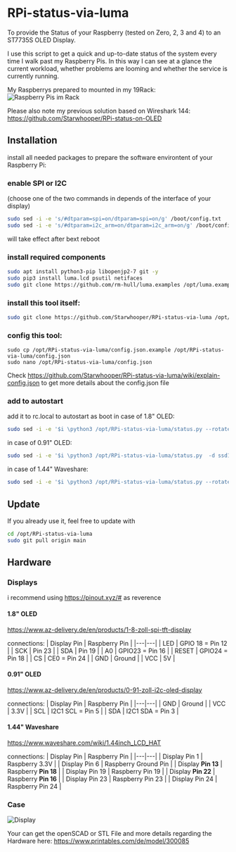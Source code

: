 # RPi-status-via-luma #

To provide the Status of your Raspberry (tested on Zero, 2, 3 and 4) to an ST7735S OLED Display.

I use this script to get a quick and up-to-date status of the system every time I walk past my Raspberry Pis.
In this way I can see at a glance the current workload, whether problems are looming and whether the service is currently running.

My Raspberrys prepared to mounted in my 19Rack:
![Raspberry Pis im Rack](https://media.printables.com/media/prints/300085/images/2715870_a53f284c-180c-4feb-9401-bd60474f65ca/thumbs/inside/1920x1440/jpg/img20221108094538.webp)

Please also note my previous solution based on Wireshark 144: https://github.com/Starwhooper/RPi-status-on-OLED

## Installation
install all needed packages to prepare the software environtent of your Raspberry Pi:

### enable SPI or I2C
(choose one of the two commands in depends of the interface of your display)
```bash
sudo sed -i -e 's/#dtparam=spi=on/dtparam=spi=on/g' /boot/config.txt
sudo sed -i -e 's/#dtparam=i2c_arm=on/dtparam=i2c_arm=on/g' /boot/config.txt
```
will take effect after bext reboot

### install required components
```bash
sudo apt install python3-pip libopenjp2-7 git -y
sudo pip3 install luma.lcd psutil netifaces
sudo git clone https://github.com/rm-hull/luma.examples /opt/luma.examples
```

### install this tool itself:
```bash
sudo git clone https://github.com/Starwhooper/RPi-status-via-luma /opt/RPi-status-via-luma
```

### config this tool:
```
sudo cp /opt/RPi-status-via-luma/config.json.example /opt/RPi-status-via-luma/config.json
sudo nano /opt/RPi-status-via-luma/config.json
```
Check https://github.com/Starwhooper/RPi-status-via-luma/wiki/explain-config.json to get more details about the config.json file

### add to autostart ###
add it to rc.local to autostart as boot
in case of 1.8" OLED:
```bash
sudo sed -i -e '$i \python3 /opt/RPi-status-via-luma/status.py --rotate 3 --config /opt/luma.examples/conf/st7735.conf &\n' /etc/rc.local
```
in case of 0.91" OLED:
```bash
sudo sed -i -e '$i \python3 /opt/RPi-status-via-luma/status.py  -d ssd1306 --height 32 &\n' /etc/rc.local
```

in case of 1.44" Waveshare:
```bash
sudo sed -i -e '$i \python3 /opt/RPi-status-via-luma/status.py --rotate 3 --config /opt/luma.examples/conf/st7735_128x128.conf &\n' /etc/rc.local
```

## Update
If you already use it, feel free to update with
```bash
cd /opt/RPi-status-via-luma
sudo git pull origin main
```

## Hardware
### Displays
i recommend using https://pinout.xyz/# as reverence

#### 1.8" OLED
https://www.az-delivery.de/en/products/1-8-zoll-spi-tft-display

connections:
| Display Pin | Raspberry Pin |
|---|---|
| LED | GPIO 18 = Pin 12 |
| SCK | Pin 23 |
| SDA | Pin 19 |
| A0 | GPIO23 = Pin 16 |
| RESET | GPIO24 = Pin 18 |
| CS | CE0 = Pin 24 |
| GND | Ground |
| VCC | 5V |


#### 0.91" OLED
https://www.az-delivery.de/en/products/0-91-zoll-i2c-oled-display

connections:
| Display Pin | Raspberry Pin |
|---|---|
| GND | Ground |
| VCC | 3.3V |
| SCL | I2C1 SCL = Pin 5 |
| SDA | I2C1 SDA = Pin 3 |


#### 1.44" Waveshare
https://www.waveshare.com/wiki/1.44inch_LCD_HAT

connections:
| Display Pin | Raspberry Pin |
|---|---|
| Display Pin 1 | Raspberry 3.3V |
| Display Pin 6 | Raspberry Ground Pin |
| Display **Pin 13** | Raspberry **Pin 18** |
| Display Pin 19 | Raspberry Pin 19 |
| Display **Pin 22** | Raspberry **Pin 16** |
| Display Pin 23 | Raspberry Pin 23 |
| Display Pin 24 | Raspberry Pin 24 |


### Case ###
![Display](https://cdn.thingiverse.com/assets/b8/cf/98/25/7c/featured_preview_RPiRack_with_lcd_and_fan.png)

Your can get the openSCAD or STL File and more details regarding the Hardware here: https://www.printables.com/de/model/300085 
